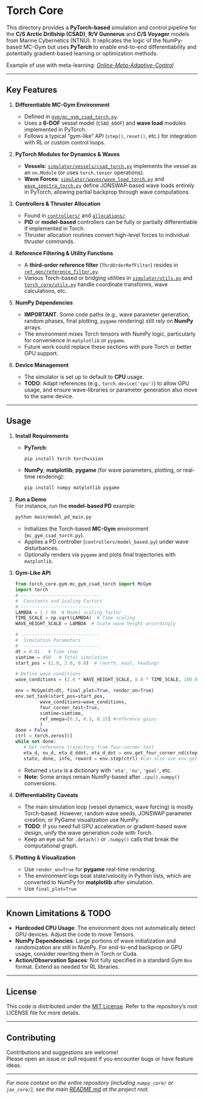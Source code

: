 # Torch Core

This directory provides a **PyTorch-based** simulation and control pipeline for the **C/S Arctic Drillship (CSAD)**, **R/V Gunnerus** and **C/S Voyager** models from Marine Cybernetics (NTNU). It replicates the logic of the NumPy-based MC-Gym but uses **PyTorch** to enable end-to-end differentiability and potentially gradient-based learning or optimization methods.

Example of use with meta-learning: [*Online-Meta-Adaptive-Control*](https://github.com/GuanyaShi/Online-Meta-Adaptive-Control/tree/main)

---

## Key Features

1. **Differentiable MC-Gym Environment**  
   - Defined in [`gym/mc_gym_csad_torch.py`](./gym/mc_gym_csad_torch.py).  
   - Uses a **6-DOF** vessel model (`CSAD_6DOF`) and **wave load** modules implemented in PyTorch.  
   - Follows a typical “gym-like” API (`step()`, `reset()`, etc.) for integration with RL or custom control loops.

2. **PyTorch Modules for Dynamics & Waves**  
   - **Vessels**: [`simulator/vessels/csad_torch.py`](./simulator/vessels/csad_torch.py) implements the vessel as an `nn.Module` (or uses `torch.tensor` operations).  
   - **Wave Forces**: [`simulator/waves/wave_load_torch.py`](./simulator/waves) and [`wave_spectra_torch.py`](./simulator/waves) define JONSWAP-based wave loads entirely in PyTorch, allowing partial backprop through wave computations.

3. **Controllers & Thruster Allocation**  
   - Found in [`controllers/`](./controllers) and [`allocations/`](./allocations).  
   - **PID** or **model-based** controllers can be fully or partially differentiable if implemented in Torch.  
   - Thruster allocation routines convert high-level forces to individual thruster commands.

4. **Reference Filtering & Utility Functions**  
   - A **third-order reference filter** (`ThrdOrderRefFilter`) resides in [`ref_gen/reference_filter.py`](./ref_gen/reference_filter.py).  
   - Various Torch-based or bridging utilities in [`simulator/utils.py`](./simulator/utils.py) and [`torch_core/utils.py`](./utils.py) handle coordinate transforms, wave calculations, etc.

5. **NumPy Dependencies**  
   - **IMPORTANT**: Some code paths (e.g., wave parameter generation, random phases, final plotting, `pygame` rendering) still rely on **NumPy** arrays.  
   - The environment mixes Torch tensors with NumPy logic, particularly for convenience in `matplotlib` or `pygame`.  
   - Future work could replace these sections with pure Torch or better GPU support.

6. **Device Management**  
   - The simulator is set up to default to **CPU** usage.  
   - **TODO**: Adapt references (e.g., `torch.device('cpu')`) to allow GPU usage, and ensure wave-libraries or parameter generation also move to the same device.

---

## Usage

1. **Install Requirements**  
   - **PyTorch**:  
     ```bash
     pip install torch torchvision 
     ```  
   - **NumPy**, **matplotlib**, **pygame** (for wave parameters, plotting, or real-time rendering):
     ```bash
     pip install numpy matplotlib pygame
     ```

2. **Run a Demo**  
   For instance, run the **model-based PD** example:
   ```bash
   python main/model_pd_main.py
   ```
   - Initializes the Torch-based **MC-Gym** environment (`mc_gym_csad_torch.py`).  
   - Applies a PD controller (`controllers/model_based.py`) under wave disturbances.  
   - Optionally renders via `pygame` and plots final trajectories with `matplotlib`.

3. **Gym-Like API**  
   ```python
   from torch_core.gym.mc_gym_csad_torch import McGym
   import torch
   # -----------------------------
   #  Constants and Scaling Factors
   # -----------------------------
   LAMBDA = 1 / 90  # Model scaling factor
   TIME_SCALE = np.sqrt(LAMBDA)  # Time scaling
   WAVE_HEIGHT_SCALE = LAMBDA  # Scale wave height accordingly

   # -----------------------------
   #  Simulation Parameters
   # -----------------------------
   dt = 0.01   # Time step 
   simtime = 450   # Total simulation
   start_pos = (2.0, 2.0, 0.0)  # (north, east, heading)

   # Define wave conditions
   wave_conditions = (2.0 * WAVE_HEIGHT_SCALE, 8.0 * TIME_SCALE, 180.0)  # Scaled wave properties

   env = McGym(dt=dt, final_plot=True, render_on=True)
   env.set_task(start_pos=start_pos,  
            wave_conditions=wave_conditions, 
            four_corner_test=True, 
            simtime=simtime,
            ref_omega=[0.3, 0.3, 0.15] #reference gains
            )
   done = False
   ctrl = torch.zeros[6]
   while not done:
      # Get reference trajectory from four-corner test
      eta_d, nu_d, eta_d_ddot, eta_d_dot = env.get_four_corner_nd(step_count) #2 speed ref, BODY/NED
      state, done, info, reward = env.step(ctrl) #can also use env.get_state()


   ```
   - Returned `state` is a dictionary with `'eta'`, `'nu'`, `'goal'`, etc.  
   - **Note**: Some arrays remain NumPy-based after `.cpu().numpy()` conversions.

4. **Differentiability Caveats**  
   - The main simulation loop (vessel dynamics, wave forcing) is mostly Torch-based. However, random wave seeds, JONSWAP parameter creation, or PyGame visualization use NumPy.  
   - **TODO**: If you need full GPU acceleration or gradient-based wave design, unify the wave generation code with Torch.  
   - Keep an eye out for `.detach()` or `.numpy()` calls that break the computational graph.

5. **Plotting & Visualization**  
   - Use `render_on=True` for **pygame** real-time rendering.  
   - The environment logs boat state/velocity in Python lists, which are converted to NumPy for **matplotlib** after simulation.  
   - Use `final_plot=True`

---

## Known Limitations & TODO

- **Hardcoded CPU Usage**: The environment does not automatically detect GPU devices. Adjust the code to move Tensors. 
- **NumPy Dependencies**: Large portions of wave initialization and randomization are still in NumPy. For end-to-end backprop or GPU usage, consider rewriting them in Torch or Cuda.  
- **Action/Observation Spaces**: Not fully specified in a standard Gym `Box` format. Extend as needed for RL libraries.  

---

## License

This code is distributed under the [MIT License](../LICENSE). Refer to the repository’s root LICENSE file for more details.

---

## Contributing

Contributions and suggestions are welcome!  
Please open an issue or pull request if you encounter bugs or have feature ideas.

---

*For more context on the entire repository (including `numpy_core/` or `jax_core/`), see the main [README.md](../README.md) at the project root.*
```

